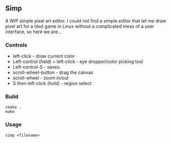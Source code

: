 ## Simp
A WIP simple pixel art editor. I could not find a simple editor that let me draw pixel art for a tiled game in Linux without a complicated mess of a user interface, so here we are...

### Controls

 * left-click - draw current color
 * Left-control (held) + left-click - eye dropper/color picking tool
 * Left-control-S - saves.
 * scroll-wheel-button - drag the canvas
 * scroll-wheel - zoom in/out
 * S then left-click (hold) - region select

### Build
```
cmake .
make
```

### Usage
`simp <filename>`
